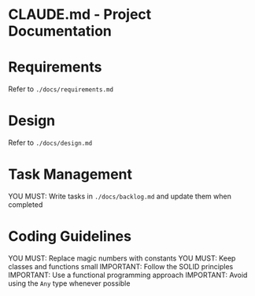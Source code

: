# CLAUDE.md - Project Documentation

# Requirements

Refer to `./docs/requirements.md`

# Design

Refer to `./docs/design.md`

# Task Management

YOU MUST: Write tasks in `./docs/backlog.md` and update them when completed

# Coding Guidelines

YOU MUST: Replace magic numbers with constants
YOU MUST: Keep classes and functions small
IMPORTANT: Follow the SOLID principles
IMPORTANT: Use a functional programming approach
IMPORTANT: Avoid using the `Any` type whenever possible
